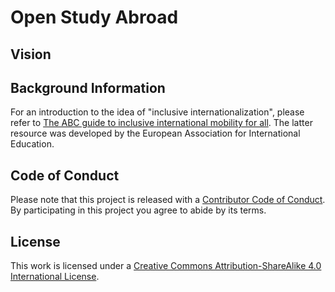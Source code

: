 # Open Study Abroad

## Vision

## Background Information
For an introduction to the idea of "inclusive internationalization", please refer to [The ABC guide to inclusive international mobility for all](https://www.eaie.org/our-resources/library/publication/Tools-Templates/abc-guide-inclusive-international-mobility.html). The latter resource was developed by the European Association for International Education.


## Code of Conduct
Please note that this project is released with a [Contributor Code of Conduct](https://www.contributor-covenant.org/version/1/0/0/code-of-conduct.html). By participating in this project you agree to abide by its terms.
## License
This work is licensed under a [Creative Commons Attribution-ShareAlike 4.0 International License](https://creativecommons.org/licenses/by-sa/4.0/).
